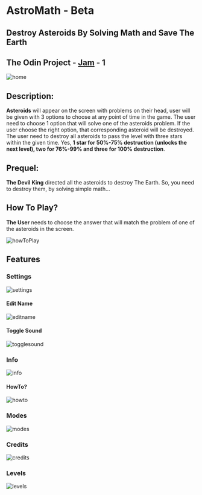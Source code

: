 # AstroMath - Beta
## Destroy Asteroids By Solving Math and Save The Earth
## The Odin Project - [Jam](https://itch.io/jam/top-jam-1) - 1
   ![home](./assets/readme/home.png)
## Description:
  **Asteroids** will appear on the screen with problems on their head, user will be given with 3 options to choose at any point of time in the game. The user need to choose 1 option that will solve one of the asteroids problem. If the user choose the right option, that corresponding asteroid will be destroyed. The user need to destroy all asteroids to pass the level with three stars within the given time. Yes, **1 star for 50%-75% destruction (unlocks the next level), two for 76%-99% and three for 100% destruction**.

## Prequel:
  **The Devil King** directed all the asteroids to destroy The Earth. So, you need to destroy them, by solving simple math...

## How To Play?
  **The User** needs to choose the answer that will match the problem of one of the asteroids in the screen.

  ![howToPlay](./assets/images/how-to-play/howToPlay.png)

## Features
### Settings
   ![settings](./assets/readme/settings.png)
#### Edit Name
   ![editname](./assets/readme/editname.png)
#### Toggle Sound
   ![togglesound](./assets/readme/togglesound.png)
### Info
   ![info](./assets/readme/info.png)
#### HowTo?
   ![howto](./assets/readme/howto.png)
### Modes
   ![modes](./assets/readme/modes.png)
### Credits
   ![credits](./assets/readme/credits.png)
### Levels
   ![levels](./assets/readme/levels.png)
